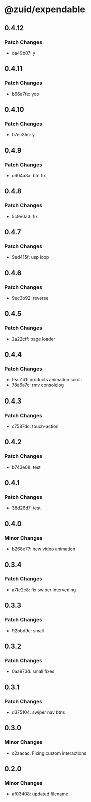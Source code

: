 # @zuid/expendable

## 0.4.12

### Patch Changes

- da49b07: y

## 0.4.11

### Patch Changes

- b66a7fe: yoo

## 0.4.10

### Patch Changes

- 07ec35c: y

## 0.4.9

### Patch Changes

- c604a3a: btn fix

## 0.4.8

### Patch Changes

- 5c9e0a3: fix

## 0.4.7

### Patch Changes

- 9ed415f: usp loop

## 0.4.6

### Patch Changes

- 9ec3b92: reverse

## 0.4.5

### Patch Changes

- 2a22cff: page loader

## 0.4.4

### Patch Changes

- feac1d1: products animation scroll
- 78a6a7c: rmv consolelog

## 0.4.3

### Patch Changes

- c7587dc: touch-action

## 0.4.2

### Patch Changes

- b743e08: test

## 0.4.1

### Patch Changes

- 38d26d7: test

## 0.4.0

### Minor Changes

- b268e77: new video animation

## 0.3.4

### Patch Changes

- a7fe2c8: fix swiper intervening

## 0.3.3

### Patch Changes

- 92bbd9c: small

## 0.3.2

### Patch Changes

- 0aa973d: small fixes

## 0.3.1

### Patch Changes

- d375104: swiper nav btns

## 0.3.0

### Minor Changes

- c2aacac: Fixing custom interactions

## 0.2.0

### Minor Changes

- af03408: updated filename
